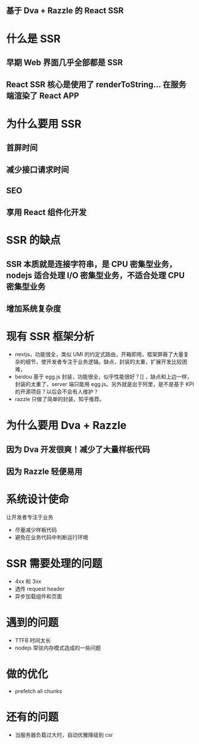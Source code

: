 基于 Dva + Razzle 的 React SSR
--------------------------------------

# 什么是 SSR

## 早期 Web 界面几乎全部都是 SSR

## React SSR 核心是使用了 renderToString... 在服务端渲染了 React APP 

# 为什么要用 SSR

## 首屏时间
## 减少接口请求时间
## SEO
## 享用 React 组件化开发

# SSR 的缺点

## SSR 本质就是连接字符串，是 CPU 密集型业务， nodejs 适合处理 I/O 密集型业务，不适合处理 CPU 密集型业务
## 增加系统复杂度

# 现有 SSR 框架分析
- nextjs，功能很全，类似 UMI 的约定式路由，开箱即用，框架屏蔽了大量复杂的细节，使开发者专注于业务逻辑。缺点，封装的太重，扩展开发比较困难，
- beidou 基于 egg.js 封装，功能很全，似乎性能很好？[] ，缺点和上边一样，封装的太重了，server 端只能用 egg.js。另外就是出于阿里，是不是基于 KPI 的开源项目？以后会不会有人维护？
- razzle 只做了简单的封装，知乎推荐。

# 为什么要用 Dva + Razzle

## 因为 Dva 开发很爽！减少了大量样板代码
## 因为 Razzle 轻便易用  

# 系统设计使命

让开发者专注于业务

- 尽量减少样板代码
- 避免在业务代码中判断运行环境

# SSR 需要处理的问题
- 4xx 和 3xx
- 透传 request header
- 异步加载组件和页面

# 遇到的问题
- TTFB 时间太长
- nodejs 常驻内存模式造成的一些问题

# 做的优化
- prefetch all chunks

# 还有的问题
- 当服务器负载过大时，自动优雅降级到 csr
  

